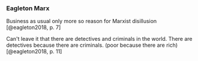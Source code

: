 ### Eagleton Marx

Business as usual only more so reason for Marxist disillusion [@eagleton2018, p. 7]

Can't leave it that there are detectives and criminals in the world. There are detectives because there are criminals. (poor because there are rich)[@eagleton2018, p. 11]
